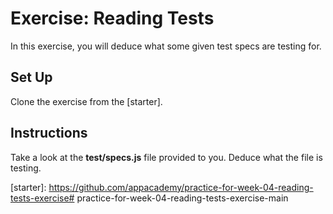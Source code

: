 # Exercise: Reading Tests

In this exercise, you will deduce what some given test specs are testing for.

## Set Up

Clone the exercise from the [starter].

## Instructions

Take a look at the __test/specs.js__ file provided to you. Deduce what the file
is testing.

[starter]: https://github.com/appacademy/practice-for-week-04-reading-tests-exercise# practice-for-week-04-reading-tests-exercise-main
